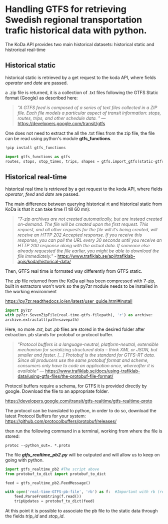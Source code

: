 # Handling GTFS for retrieving Swedish regional transportation trafic historical data with python.

The KoDa API provides two main historical datasets: historical static and histrorical real-time

## Historical static

historical static is retrieved by a get request to the koda API, where fields *operator* and *date* are passed.

a .zip file is returned, it is a collection of .txt files following the GTFS Static format (Google) as described here:

>*"A GTFS feed is composed of a series of text files collected in a ZIP file. Each file models a particular aspect of transit information: stops, routes, trips, and other schedule data. "* — https://developers.google.com/transit/gtfs

One does not need to extract the all the .txt files from the zip file, the file can be read using python's module **gtfs_functions**.

```python
!pip install gtfs_functions

import gtfs_functions as gtfs
routes, stops, stop_times, trips, shapes = gtfs.import_gtfs(static-gtfs-filepath)
```

## Historical real-time

historical real time is retrieved by a get request to the koda API, where fields *operator*, *feed* and *date* are passed.

The main difference between querying historical rt and historical static from KoDa is that it can take time (1 till 60 mn):
>*"7-zip archives are not created automatically, but are instead created on-demand. The file will be created upon the first request. This request, and all other requests for the file will it’s being created, will receive an HTTP 202 Accepted response. If you receive this response, you can poll the URL every 30 seconds until you receive an HTTP 200 response along with the actual data. If someone else already requested the file earlier, you might be able to download the file immediately."* - https://www.trafiklab.se/api/trafiklab-apis/koda/historical-data/

Then, GTFS real time is formated way differently from GTFS static.

The zip file returned from the KoDa api has been compressed with 7-zip, built in extractors won't work so the py7zr module needs to be installed in the working environment

https://py7zr.readthedocs.io/en/latest/user_guide.html#install

```python
import py7zr
with py7zr.SevenZipFile(real-time-gtfs-filepath), 'r') as archive:
archive.extractall(path=savepath)
```

Here, no more *.txt*, but *.pb* files are stored in the desired folder after extraction. pb stands for protobuf or protocol buffer.

>*"Protocol buffers is a language-neutral, platform-neutral, extensible mechanism for serializing structured data – think XML or JSON, but smaller and faster. [...] Protobuf is the standard for GTFS-RT data. Since all producers use the same protobuf format and scheme, consumers only have to code an application once, whereafter it is available"* — https://www.trafiklab.se/docs/using-trafiklab-data/using-gtfs-files/the-protobuf-file-format/

Protocol buffers require a schema, for GTFS it is provided directly by google. Download the file to an appropriate folder.

https://developers.google.com/transit/gtfs-realtime/gtfs-realtime-proto

The protocol can be translated to python, in order to do so, download the latest Protocol Buffers for your system:
https://github.com/protocolbuffers/protobuf/releases/

then run the following command in a terminal, working from where the file is stored:

    protoc --python_out=. *.proto

The file ***gtfs_realtime_pb2.py*** will be outputed and will allow us to keep on going with python.

```python
import gtfs_realtime_pb2 #The script above
from protobuf_to_dict import protobuf_to_dict

feed = gtfs_realtime_pb2.FeedMessage()

with open('real-time-GTFS-pb-file', 'rb') as f:  #Important with rb (read binary)
    feed.ParseFromString(f.read())
    tripUpdates = protobuf_to_dict(feed)
```

At this point it is possible to associate the pb file to the static data through the fields *trip_id* and *stop_id*.
